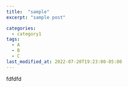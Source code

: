 ```yaml
---
title:  "sample"
excerpt: "sample post"

categories:
  - category1
tags:
  - A
  - B
  - C
last_modified_at: 2022-07-20T19:23:00-05:00
---
```


fdfdfd